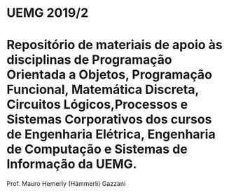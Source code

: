# UEMG 2019/2

# Repositório de materiais de apoio às disciplinas de Programação Orientada a Objetos, Programação Funcional, Matemática Discreta, Circuitos Lógicos,Processos e Sistemas Corporativos dos cursos de Engenharia Elétrica, Engenharia de Computação e Sistemas de Informação da UEMG.

Prof. Mauro Hemerly (Hämmerli) Gazzani
